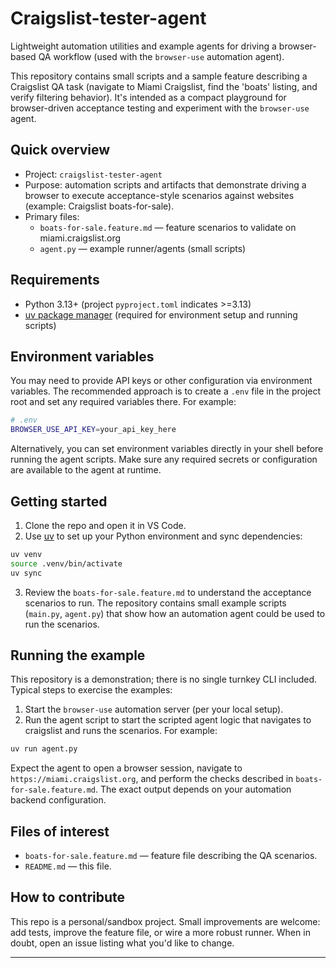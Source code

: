 # Craigslist-tester-agent

Lightweight automation utilities and example agents for driving a browser-based QA workflow (used with the `browser-use` automation agent).

This repository contains small scripts and a sample feature describing a Craigslist QA task (navigate to Miami Craigslist, find the 'boats' listing, and verify filtering behavior). It's intended as a compact playground for browser-driven acceptance testing and experiment with the `browser-use` agent.

## Quick overview

- Project: `craigslist-tester-agent`
- Purpose: automation scripts and artifacts that demonstrate driving a browser to execute acceptance-style scenarios against websites (example: Craigslist boats-for-sale).
- Primary files:
  - `boats-for-sale.feature.md` — feature scenarios to validate on miami.craigslist.org
  - `agent.py` — example runner/agents (small scripts)

## Requirements

* Python 3.13+ (project `pyproject.toml` indicates >=3.13)
* [uv package manager](https://github.com/astral-sh/uv) (required for environment setup and running scripts)

## Environment variables

You may need to provide API keys or other configuration via environment variables. The recommended approach is to create a `.env` file in the project root and set any required variables there. For example:

```bash
# .env
BROWSER_USE_API_KEY=your_api_key_here
```

Alternatively, you can set environment variables directly in your shell before running the agent scripts. Make sure any required secrets or configuration are available to the agent at runtime.

## Getting started

1. Clone the repo and open it in VS Code.
2. Use [uv](https://github.com/astral-sh/uv) to set up your Python environment and sync dependencies:

```bash
uv venv
source .venv/bin/activate
uv sync
```

3. Review the `boats-for-sale.feature.md` to understand the acceptance scenarios to run. The repository contains small example scripts (`main.py`, `agent.py`) that show how an automation agent could be used to run the scenarios.

## Running the example 

This repository is a demonstration; there is no single turnkey CLI included. Typical steps to exercise the examples:

1. Start the `browser-use` automation server (per your local setup).
2. Run the agent script to start the scripted agent logic that navigates to craigslist and runs the scenarios. For example:

```bash
uv run agent.py
```

Expect the agent to open a browser session, navigate to `https://miami.craigslist.org`, and perform the checks described in `boats-for-sale.feature.md`. The exact output depends on your automation backend configuration.

## Files of interest

- `boats-for-sale.feature.md` — feature file describing the QA scenarios.
- `README.md` — this file.

## How to contribute

This repo is a personal/sandbox project. Small improvements are welcome: add tests, improve the feature file, or wire a more robust runner. When in doubt, open an issue listing what you'd like to change.

---